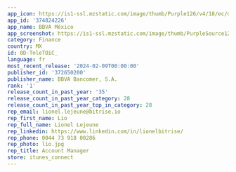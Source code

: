 ```yaml
---
app_icon: https://is1-ssl.mzstatic.com/image/thumb/Purple126/v4/18/ec/d4/18ecd4e3-bc33-ab8c-ce4c-2b7259728e4b/AppIcon-1x_U007emarketing-0-5-0-85-220.png/1024x1024bb.png
app_id: '374824226'
app_name: BBVA México
app_screenshot: https://is1-ssl.mzstatic.com/image/thumb/PurpleSource122/v4/b3/85/24/b38524ac-2cc7-b552-c18b-e67bf257dd52/45622ff4-793c-4d9b-ad7e-09c1522ce2a8_ios-1242x2688-00.png/1242x2688bb.png
category: Finance
country: MX
id: 0D-TnleTOiC_
language: fr
most_recent_release: '2024-02-09T00:00:00'
publisher_id: '372650200'
publisher_name: BBVA Bancomer, S.A.
rank: '1'
release_count_in_past_year: '35'
release_count_in_past_year_category: 28
release_count_in_past_year_top_in_category: 28
rep_email: lionel.lejeune@bitrise.io
rep_first_name: Lio
rep_full_name: Lionel Lejeune
rep_linkedin: https://www.linkedin.com/in/lionelbitrise/
rep_phone: 0044 73 918 00286
rep_photo: lio.jpg
rep_title: Account Manager
store: itunes_connect
---
```

